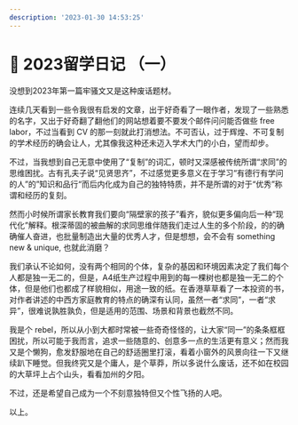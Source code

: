 ```yaml
---
description: '2023-01-30 14:53:25'
---
```


# 🧐 2023留学日记 （一）

没想到2023年第一篇牢骚文又是这种废话题材。

连续几天看到一些令我很有启发的文章，出于好奇看了一眼作者，发现了一些熟悉的名字，又出于好奇翻了翻他们的网站想着要不要发个邮件问问能否做些 free labor，不过当看到 CV 的那一刻就此打消想法。不可否认，过于辉煌、不可复制的学术经历的确会让人，尤其像我这种还未迈入学术大门的小白，望而却步。

不过，当我想到自己无意中使用了“复制”的词汇，顿时又深感被传统所谓“求同”的思维困扰。古有孔夫子说“见贤思齐”，不过感觉更多意义在于学习“有德行有学问的人”的”知识和品行“而后内化成为自己的独特特质，并不是所谓的对于“优秀”称谓和经历的复刻。

然而小时候所谓家长教育我们要向“隔壁家的孩子”看齐，貌似更多偏向后一种“现代化”解释。根深蒂固的被曲解的求同思维伴随我们走过人生的多个阶段，的的确确催人奋进，也批量制造出大量的优秀人才，但是想想，会不会有 something new & unique, 也就此消磨？

我们承认不论如何，没有两个相同的个体，复杂的基因和环境因素决定了我们每个人都是独一无二的，但是，A4纸生产过程中用到的每一棵树也都是独一无二的个体，但是他们也都成了样貌相似，用途一致的纸。在香港草草看了一本投资的书，对作者讲述的中西方家庭教育的特点的确深有认同，虽然一者“求同”，一者“求异”，很难说孰胜孰负，但是适用的范围、场景和背景也截然不同。

我是个 rebel，所以从小到大都时常被一些奇奇怪怪的，让大家“同一”的条条框框困扰，所以可能于我而言，追求一些随意的、创意多一点的生活更有意义；然而我又是个懒狗，愈发舒服地在自己的舒适圈里打滚，看着小窗外的风景向往一下又继续趴下睡觉。但我终究又是个庸人，是个草莽，所以多说什么废话，还不如在校园的大草坪上占个山头，看看加州的夕阳。

不过，还是希望自己成为一个不刻意独特但又个性飞扬的人吧。

以上。
